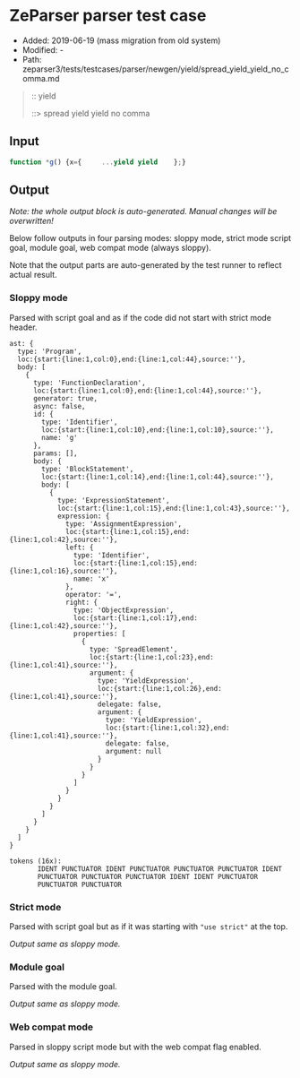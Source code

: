 # ZeParser parser test case

- Added: 2019-06-19 (mass migration from old system)
- Modified: -
- Path: zeparser3/tests/testcases/parser/newgen/yield/spread_yield_yield_no_comma.md

> :: yield
>
> ::> spread yield yield no comma

## Input

`````js
function *g() {x={     ...yield yield    };}
`````

## Output

_Note: the whole output block is auto-generated. Manual changes will be overwritten!_

Below follow outputs in four parsing modes: sloppy mode, strict mode script goal, module goal, web compat mode (always sloppy).

Note that the output parts are auto-generated by the test runner to reflect actual result.

### Sloppy mode

Parsed with script goal and as if the code did not start with strict mode header.

`````
ast: {
  type: 'Program',
  loc:{start:{line:1,col:0},end:{line:1,col:44},source:''},
  body: [
    {
      type: 'FunctionDeclaration',
      loc:{start:{line:1,col:0},end:{line:1,col:44},source:''},
      generator: true,
      async: false,
      id: {
        type: 'Identifier',
        loc:{start:{line:1,col:10},end:{line:1,col:10},source:''},
        name: 'g'
      },
      params: [],
      body: {
        type: 'BlockStatement',
        loc:{start:{line:1,col:14},end:{line:1,col:44},source:''},
        body: [
          {
            type: 'ExpressionStatement',
            loc:{start:{line:1,col:15},end:{line:1,col:43},source:''},
            expression: {
              type: 'AssignmentExpression',
              loc:{start:{line:1,col:15},end:{line:1,col:42},source:''},
              left: {
                type: 'Identifier',
                loc:{start:{line:1,col:15},end:{line:1,col:16},source:''},
                name: 'x'
              },
              operator: '=',
              right: {
                type: 'ObjectExpression',
                loc:{start:{line:1,col:17},end:{line:1,col:42},source:''},
                properties: [
                  {
                    type: 'SpreadElement',
                    loc:{start:{line:1,col:23},end:{line:1,col:41},source:''},
                    argument: {
                      type: 'YieldExpression',
                      loc:{start:{line:1,col:26},end:{line:1,col:41},source:''},
                      delegate: false,
                      argument: {
                        type: 'YieldExpression',
                        loc:{start:{line:1,col:32},end:{line:1,col:41},source:''},
                        delegate: false,
                        argument: null
                      }
                    }
                  }
                ]
              }
            }
          }
        ]
      }
    }
  ]
}

tokens (16x):
       IDENT PUNCTUATOR IDENT PUNCTUATOR PUNCTUATOR PUNCTUATOR IDENT
       PUNCTUATOR PUNCTUATOR PUNCTUATOR IDENT IDENT PUNCTUATOR
       PUNCTUATOR PUNCTUATOR
`````

### Strict mode

Parsed with script goal but as if it was starting with `"use strict"` at the top.

_Output same as sloppy mode._

### Module goal

Parsed with the module goal.

_Output same as sloppy mode._

### Web compat mode

Parsed in sloppy script mode but with the web compat flag enabled.

_Output same as sloppy mode._
